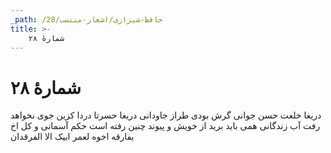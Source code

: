 ```yaml
---
_path: /حافظ-شیرازی/اشعار-منتسب/28
title: >-
    شمارهٔ ۲۸
---
```

# شمارهٔ ۲۸

دریغا خلعت حسن جوانی
گرش بودی طراز جاودانی
دریغا حسرتا دردا کزین جوی
نخواهد رفت آب زندگانی
همی باید برید از خویش و پیوند
چنین رفته است حکم آسمانی
و کل اخ یفارقه اخوه
لعمر ابیک الا الفرقدان
